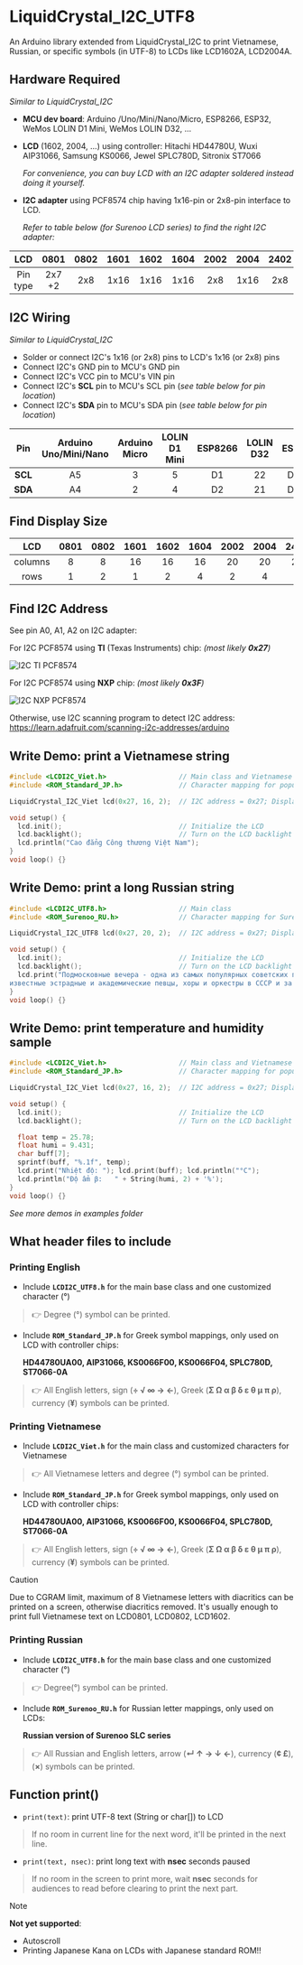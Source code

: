 # LiquidCrystal_I2C_UTF8
An Arduino library extended from LiquidCrystal_I2C to print Vietnamese, Russian, or specific symbols (in UTF-8) to LCDs like LCD1602A, LCD2004A.

## Hardware Required
*Similar to LiquidCrystal_I2C*
- **MCU dev board**: Arduino /Uno/Mini/Nano/Micro, ESP8266, ESP32, WeMos LOLIN D1 Mini, WeMos LOLIN D32, ...
- **LCD** (1602, 2004, ...) using controller:
  Hitachi HD44780U, Wuxi AIP31066, Samsung KS0066, Jewel SPLC780D, Sitronix ST7066

  *For convenience, you can buy LCD with an I2C adapter soldered instead doing it yourself.*
- **I2C adapter** using PCF8574 chip having 1x16-pin or 2x8-pin interface to LCD.

  *Refer to table below (for Surenoo LCD series) to find the right I2C adapter:*

|   LCD  | 0801 | 0802 | 1601 | 1602 | 1604 | 2002 | 2004 | 2402 | 4002 | 4004 |
|:------:|:----:|:----:|:----:|:----:|:----:|:----:|:----:|:----:|:----:|:----:|
|Pin type|2x7 +2|  2x8 | 1x16 | 1x16 | 1x16 | 2x8  | 1x16 |  2x8 |  2x8 |  2x8 |

## I2C Wiring
*Similar to LiquidCrystal_I2C*
- Solder or connect I2C's 1x16 (or 2x8) pins to LCD's 1x16 (or 2x8) pins
- Connect I2C's GND pin to MCU's GND pin
- Connect I2C's VCC pin to MCU's VIN pin
- Connect I2C's **SCL** pin to MCU's SCL pin (*see table below for pin location*)
- Connect I2C's **SDA** pin to MCU's SDA pin (*see table below for pin location*)

|    Pin  | Arduino Uno/Mini/Nano | Arduino Micro | LOLIN D1 Mini | ESP8266 | LOLIN D32 | ESP32 |
|:-------:|:---------------------:|:-------------:|:-------------:|:-------:|:-----:|:-----:|
| **SCL** |           A5          |       3       |        5      |   D1    |  22   |  D22  |
| **SDA** |           A4          |       2       |        4      |   D2    |  21   |  D21  |

## Find Display Size
|  LCD  | 0801 | 0802 | 1601 | 1602 | 1604 | 2002 | 2004 | 2402 | 4002 | 4004 |
|:-----:|:----:|:----:|:----:|:----:|:----:|:----:|:----:|:----:|:----:|:----:|
|columns|   8  |   8  |  16  |  16  |  16  |  20  |  20  |  24  |  40  |  40  |
|  rows |   1  |   2  |   1  |   2  |   4  |   2  |   4  |   2  |   2  |   4  |

## Find I2C Address
See pin A0, A1, A2 on I2C adapter:

For I2C PCF8574 using **TI** (Texas Instruments) chip: *(most likely **0x27**)*

![I2C TI PCF8574](https://lastminuteengineers.com/wp-content/uploads/arduino/I2C-LCD-Address-Selection-Jumper-Table-for-TI.png)

For I2C PCF8574 using **NXP** chip: *(most likely **0x3F**)*

![I2C NXP PCF8574](https://lastminuteengineers.com/wp-content/uploads/arduino/I2C-LCD-Address-Selection-Jumper-Table-for-NXP.png)

Otherwise, use I2C scanning program to detect I2C address:
https://learn.adafruit.com/scanning-i2c-addresses/arduino

## Write Demo: print a Vietnamese string
```C++
#include <LCDI2C_Viet.h>                  // Main class and Vietnamese customized characters
#include <ROM_Standard_JP.h>              // Character mapping for popular LCDs (Japanese ROM)

LiquidCrystal_I2C_Viet lcd(0x27, 16, 2);  // I2C address = 0x27; Display columns = 16, rows = 2

void setup() {
  lcd.init();                             // Initialize the LCD
  lcd.backlight();                        // Turn on the LCD backlight
  lcd.println("Cao đẳng Công thương Việt Nam");
}
void loop() {}
```

## Write Demo: print a long Russian string
```C++
#include <LCDI2C_UTF8.h>                  // Main class
#include <ROM_Surenoo_RU.h>               // Character mapping for Surenoo LCDs (Russian ROM)

LiquidCrystal_I2C_UTF8 lcd(0x27, 20, 2);  // I2C address = 0x27; Display columns = 20, rows = 2

void setup() {
  lcd.init();                             // Initialize the LCD
  lcd.backlight();                        // Turn on the LCD backlight
  lcd.print("Подмосковные вечера - одна из самых популярных советских песен, её исполняли \
известные эстрадные и академические певцы, хоры и оркестры в СССР и за рубежом.", 3);
}
void loop() {}
```

## Write Demo: print temperature and humidity sample
```C++
#include <LCDI2C_Viet.h>                  // Main class and Vietnamese customized characters
#include <ROM_Standard_JP.h>              // Character mapping for popular LCDs (Japanese ROM)

LiquidCrystal_I2C_Viet lcd(0x27, 16, 2);  // I2C address = 0x27; Display columns = 16, rows = 2

void setup() {
  lcd.init();                             // Initialize the LCD
  lcd.backlight();                        // Turn on the LCD backlight

  float temp = 25.78;
  float humi = 9.431;
  char buff[7];
  sprintf(buff, "%.1f", temp);
  lcd.print("Nhiệt độ: "); lcd.print(buff); lcd.println("°C");
  lcd.println("Độ ẩm β:   " + String(humi, 2) + '%');
}
void loop() {}
```

*See more demos in examples folder*

## What header files to include
### Printing English
- Include **`LCDI2C_UTF8.h`** for the main base class and one customized character (°)
> :point_right: Degree (°) symbol can be printed.
- Include **`ROM_Standard_JP.h`** for Greek symbol mappings, only used on LCD with controller chips:

  **HD44780UA00, AIP31066, KS0066F00, KS0066F04, SPLC780D, ST7066-0A**
> :point_right: All English letters, sign (**÷ √ ∞ → ←**), Greek (**Σ Ω α β δ ε θ μ π ρ**), currency (**¥**) symbols can be printed.

### Printing Vietnamese
- Include **`LCDI2C_Viet.h`** for the main class and customized characters for Vietnamese
> :point_right: All Vietnamese letters and degree (°) symbol can be printed.
- Include **`ROM_Standard_JP.h`** for Greek symbol mappings, only used on LCD with controller chips:

  **HD44780UA00, AIP31066, KS0066F00, KS0066F04, SPLC780D, ST7066-0A**
> :point_right: All English letters, sign (**÷ √ ∞ → ←**), Greek (**Σ Ω α β δ ε θ μ π ρ**), currency (**¥**) symbols can be printed.

> [!CAUTION]
> Due to CGRAM limit, maximum of 8 Vietnamese letters with diacritics can be printed on a screen, otherwise diacritics removed.
> It's usually enough to print full Vietnamese text on LCD0801, LCD0802, LCD1602.

### Printing Russian
- Include **`LCDI2C_UTF8.h`** for the main base class and one customized character (°)
> :point_right: Degree(°) symbol can be printed.
- Include **`ROM_Surenoo_RU.h`** for Russian letter mappings, only used on LCDs:

  **Russian version of Surenoo SLC series**
> :point_right: All Russian and English letters, arrow (**↵ ↑ → ↓ ←**), currency (**¢ £**), (**×**) symbols can be printed.

## Function print()
- `print(text)`: print UTF-8 text (String or char[]) to LCD
> If no room in current line for the next word, it'll be printed in the next line.
- `print(text, nsec)`: print long text with **nsec** seconds paused
> If no room in the screen to print more, wait **nsec** seconds for audiences to read before clearing to print the next part.

> [!NOTE]
> **Not yet supported**:
> - Autoscroll
> - Printing Japanese Kana on LCDs with Japanese standard ROM!!
